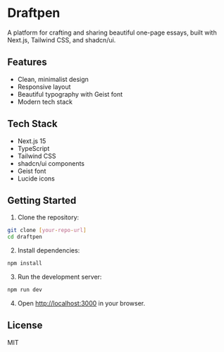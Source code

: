 # Draftpen

A platform for crafting and sharing beautiful one-page essays, built with Next.js, Tailwind CSS, and shadcn/ui.

## Features

- Clean, minimalist design
- Responsive layout
- Beautiful typography with Geist font
- Modern tech stack

## Tech Stack

- Next.js 15
- TypeScript
- Tailwind CSS
- shadcn/ui components
- Geist font
- Lucide icons

## Getting Started

1. Clone the repository:
```bash
git clone [your-repo-url]
cd draftpen
```

2. Install dependencies:
```bash
npm install
```

3. Run the development server:
```bash
npm run dev
```

4. Open [http://localhost:3000](http://localhost:3000) in your browser.

## License

MIT
